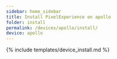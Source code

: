 ```yaml
---
sidebar: home_sidebar
title: Install PixelExperience on apollo
folder: install
permalink: /devices/apollo/install/
device: apollo
---
```

{% include templates/device_install.md %}
